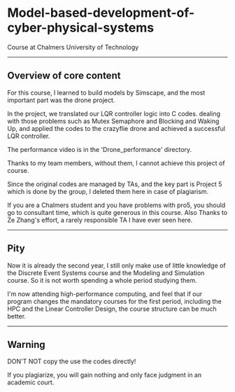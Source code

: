 # Model-based-development-of-cyber-physical-systems
Course at Chalmers University of Technology

---

## Overview of core content

For this course, I learned to build models by Simscape, and the most important part was the drone project. 

In the project, we translated our LQR controller logic into C codes.  dealing with those problems such as Mutex Semaphore and Blocking and Waking Up, and applied the codes to the crazyflie drone and achieved a successful LQR controller.

The performance video is in the 'Drone_performance' directory.

Thanks to my team members, without them, I cannot achieve this project of course.

Since the original codes are managed by TAs, and the key part is Project 5 which is done by the group, I deleted them here in case of plagiarism.

If you are a Chalmers student and you have problems with pro5, you should go to consultant time, which is quite generous in this course. Also Thanks to Ze Zhang's effort, a rarely responsible TA I have ever seen here.

---

## Pity
Now it is already the second year, I still only make use of little knowledge of the Discrete Event Systems course and the Modeling and Simulation course. So it is not worth spending a whole period studying them.

I'm now attending high-performance computing, and feel that if our program changes the mandatory courses for the first period, including the HPC and the Linear Controller Design, the course structure can be much better.

---

## Warning
DON'T NOT copy the use the codes directly!


If you plagiarize, you will gain nothing and only face judgment in an academic court.

